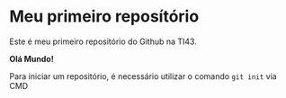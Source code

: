 # Meu primeiro reposítório
Este é meu primeiro repositório do Github na TI43. 

**Olá Mundo!**

Para iniciar um repositório, é necessário utilizar o comando `git init` via CMD 